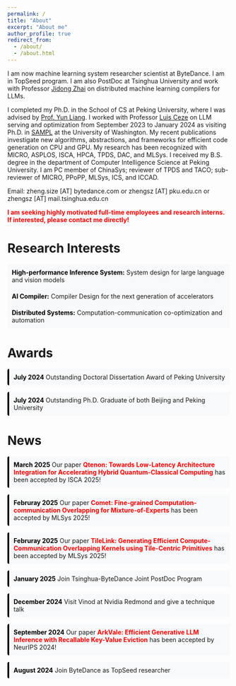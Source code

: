 ```yaml
---
permalink: /
title: "About"
excerpt: "About me"
author_profile: true
redirect_from: 
  - /about/
  - /about.html
---
```


I am now machine learning system researcher scientist at ByteDance. I am in TopSeed program.
I am also PostDoc at Tsinghua University and work with Professor [Jidong Zhai](https://pacman.cs.tsinghua.edu.cn/~zjd/) on distributed machine learning compilers for LLMs.

<!-- I am also going to take the ByteDance-Tsinghua postdoc program by the end of 2024. -->
I completed my Ph.D. in the School of CS at Peking University, where I was advised by [Prof. Yun Liang](https://ericlyun.github.io/). 
I worked with Professor [Luis Ceze](https://homes.cs.washington.edu/~luisceze/) on LLM serving and optimization from September 2023 to January 2024 as visiting Ph.D. in [SAMPL](https://sampl.cs.washington.edu/) at the University of Washington.
My recent publications investigate new algorithms, abstractions, and frameworks for efficient code generation on CPU and GPU. My research has been recognized with MICRO, ASPLOS, ISCA, HPCA, TPDS, DAC, and MLSys. I received my B.S. degree in the department of Computer Intelligence Science at Peking University.
I am PC member of ChinaSys; reviewer of TPDS and TACO; sub-reviewer of MICRO, PPoPP, MLSys, ICS, and ICCAD.


Email: zheng.size [AT] bytedance.com or zhengsz [AT] pku.edu.cn or zhengsz [AT] mail.tsinghua.edu.cn

<span style="color: red;"><strong>I am seeking highly motivated full-time employees and research interns. If interested, please contact me directly!</strong></span> 


# Research Interests

<style>
  /* 美化研究兴趣列表样式 */
  .interests-list {
    list-style-type: none; /* 移除默认的列表样式 */
    padding: 0;
  }
  .interests-list li {
    margin-bottom: 0px; /* 增加每条研究兴趣之间的间距 */
    padding: 10px;
    border-left: 0px solid black; /* 添加左侧边框 */
    background-color: #f8f9fa; /* 添加背景颜色 */
    border-radius: 0px; /* 添加圆角 */
  }
  .interests-list li strong {
    color: black; /* 设置研究兴趣标题颜色 */
  }
</style>

<ul class="interests-list">
  <li><strong>High-performance Inference System:</strong> System design for large language and vision models </li>
  <li><strong>AI Compiler:</strong> Compiler Design for the next generation of accelerators </li>
  <li><strong>Distributed Systems:</strong> Computation-communication co-optimization and automation </li>
</ul>

# Awards

<style>
  /* 美化奖项列表样式 */
  .awards-list {
    list-style-type: none; /* 移除默认的列表样式 */
    padding: 0;
  }
  .awards-list li {
    margin-bottom: 15px; /* 增加每条奖项之间的间距 */
    padding: 10px;
    border-left: 4px solid black; /* 添加左侧边框 */
    background-color: #f8f9fa; /* 添加背景颜色 */
    border-radius: 4px; /* 添加圆角 */
  }
  .awards-list li strong {
    color: black; /* 设置奖项日期颜色 */
  }
</style>

<ul class="awards-list">
  <li><strong>July 2024</strong> Outstanding Doctoral Dissertation Award of Peking University</li>
  <li><strong>July 2024</strong> Outstanding Ph.D. Graduate of both Beijing and Peking University</li>
</ul>

<!-- # Research Interests
<!-- My research interest is at distributed system, LLM inference/serving optimization, high-performance computing for machine learning, optimizing compiler design, and code generation. -->
<!-- <ul>
  <li><strong>High-performance Inference System:</strong> System design for large language and vision models </li>
  <li><strong>AI Compiler:</strong> Compiler Design for the next generation of accelerators </li>
  <li><strong>Distributed Systems:</strong> Computation-communication co-optimization and automation </li>
</ul> -->


<!-- # Awards

<ul>
  <li><strong>July 2024</strong> - Outstanding Doctoral Dissertation Award of Peking University</li>
  <li><strong>July 2024</strong> - Outstanding Ph.D. Graduate of both Beijing and Peking University</li>
</ul> -->


<!-- # News

<ul>
  <li><strong>September 2024</strong> - Our paper <span style="color: red;">ArkVale: Efficient Generative LLM Inference with Recallable Key-Value Eviction</span> has been accepted by NeurIPS 2024!</li>
  <li><strong>August 2024</strong> - Join ByteDance as TopSeed researcher </li>
</ul> -->
# News

<style>
  /* 美化新闻列表样式 */
  .news-list {
    list-style-type: none; /* 移除默认的列表样式 */
    padding: 0;
  }
  .news-list li {
    margin-bottom: 15px; /* 增加每条新闻之间的间距 */
    padding: 10px;
    border-left: 4px solid black; /* 添加左侧边框 */
    background-color: #f8f9fa; /* 添加背景颜色 */
    border-radius: 4px; /* 添加圆角 */
  }
  .news-list li strong {
    color: black; /* 设置日期颜色 */
  }
  .news-list li span {
    color: red; /* 设置论文标题颜色 */
    font-weight: bold; /* 设置论文标题加粗 */
  }
</style>

<ul class="news-list">
  <li><strong>March 2025</strong> Our paper <span>Qtenon: Towards Low-Latency Architecture Integration for Accelerating Hybrid Quantum-Classical Computing</span> has been accepted by ISCA 2025!</li>
  <li><strong>Februray 2025</strong> Our paper <span>Comet: Fine-grained Computation-communication
  Overlapping for Mixture-of-Experts</span> has been accepted by MLSys 2025!</li>
  <li><strong>Februray 2025</strong> Our paper <span>TileLink: Generating Efficient Compute-Communication Overlapping Kernels using Tile-Centric Primitives</span> has been accepted by MLSys 2025!</li>
  <li><strong>January 2025</strong> Join Tsinghua-ByteDance Joint PostDoc Program </li>
  <li><strong>December 2024</strong> Visit Vinod at Nvidia Redmond and give a technique talk </li>
  <li><strong>September 2024</strong> Our paper <span>ArkVale: Efficient Generative LLM Inference with Recallable Key-Value Eviction</span> has been accepted by NeurIPS 2024!</li>
  <li><strong>August 2024</strong> Join ByteDance as TopSeed researcher </li>
</ul>
<!-- <ul>
  <li><strong>September 2024</strong> - Our paper **ArkVale: Efficient Generative LLM Inference with Recallable Key-Value Eviction** has been accepted by NeurIPS 2024!</li>
  <li><strong>August 2024</strong> - Join ByteDance as TopSeed researcher </li>
</ul> -->
